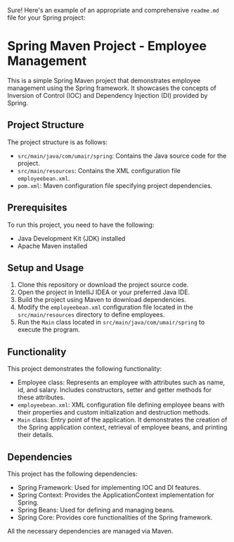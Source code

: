 Sure! Here's an example of an appropriate and comprehensive `readme.md` file for your Spring project:

# Spring Maven Project - Employee Management

This is a simple Spring Maven project that demonstrates employee management using the Spring framework. It showcases the concepts of Inversion of Control (IOC) and Dependency Injection (DI) provided by Spring.

## Project Structure

The project structure is as follows:

- `src/main/java/com/umair/spring`: Contains the Java source code for the project.
- `src/main/resources`: Contains the XML configuration file `employeebean.xml`.
- `pom.xml`: Maven configuration file specifying project dependencies.

## Prerequisites

To run this project, you need to have the following:

- Java Development Kit (JDK) installed
- Apache Maven installed

## Setup and Usage

1. Clone this repository or download the project source code.
2. Open the project in IntelliJ IDEA or your preferred Java IDE.
3. Build the project using Maven to download dependencies.
4. Modify the `employeebean.xml` configuration file located in the `src/main/resources` directory to define employees.
5. Run the `Main` class located in `src/main/java/com/umair/spring` to execute the program.

## Functionality

This project demonstrates the following functionality:

- Employee class: Represents an employee with attributes such as name, id, and salary. Includes constructors, setter and getter methods for these attributes.
- `employeebean.xml`: XML configuration file defining employee beans with their properties and custom initialization and destruction methods.
- `Main` class: Entry point of the application. It demonstrates the creation of the Spring application context, retrieval of employee beans, and printing their details.

## Dependencies

This project has the following dependencies:

- Spring Framework: Used for implementing IOC and DI features.
- Spring Context: Provides the ApplicationContext implementation for Spring.
- Spring Beans: Used for defining and managing beans.
- Spring Core: Provides core functionalities of the Spring framework.

All the necessary dependencies are managed via Maven.

